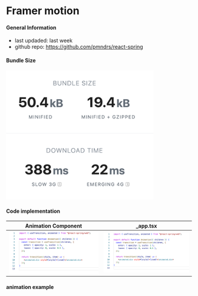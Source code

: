 # Framer motion
#### General Information 
+ last updaded: last week
+ github repo: https://github.com/pmndrs/react-spring

#### Bundle Size 
<img src= "Screenshot 2023-04-20 at 13.08.02.png" width="400"/>

#### Code implementation

Animation Component            |  _app.tsx
:-------------------------:|:-------------------------:
<img src= "Screenshot 2023-04-20 at 13.26.07.png" width="400"/>  |  <img src= "Screenshot 2023-04-20 at 13.26.07.png" width="400"/>

#### animation example


